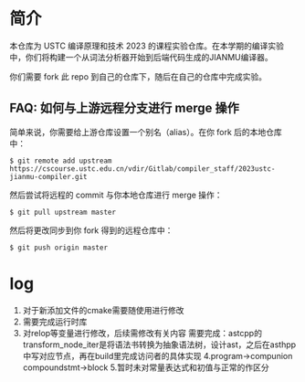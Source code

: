 # 简介

本仓库为 USTC 编译原理和技术 2023 的课程实验仓库。在本学期的编译实验中，你们将构建一个从词法分析器开始到后端代码生成的JIANMU编译器。

你们需要 fork 此 repo 到自己的仓库下，随后在自己的仓库中完成实验。

## FAQ: 如何与上游远程分支进行 merge 操作

简单来说，你需要给上游仓库设置一个别名（alias）。在你 fork 后的本地仓库中：

```shell
$ git remote add upstream https://cscourse.ustc.edu.cn/vdir/Gitlab/compiler_staff/2023ustc-jianmu-compiler.git
```

然后尝试将远程的 commit 与你本地仓库进行 merge 操作：

```shell
$ git pull upstream master
```

然后将更改同步到你 fork 得到的远程仓库中：

```shell
$ git push origin master
```

# log
1. 对于新添加文件的cmake需要随使用进行修改
2. 需要完成运行时库
3. 对relop等变量进行修改，后续需修改有关内容
需要完成：astcpp的transform_node_iter是将语法书转换为抽象语法树，设计ast，之后在asthpp中写对应节点，再在build里完成访问者的具体实现
4.program->compunion compoundstmt->block
5.暂时未对常量表达式和初值与正常的作区分
